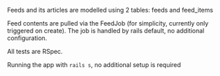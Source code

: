 Feeds and its articles are modelled using 2 tables: feeds and feed_items

Feed contents are pulled via the FeedJob (for simplicity, currently only triggered on create).
The job is handled by rails default, no additional configuration.

All tests are RSpec.

Running the app with `rails s`, no additional setup is required